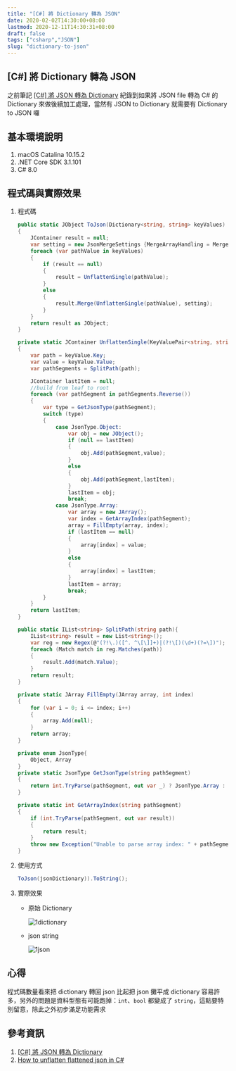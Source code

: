 ```yaml
---
title: "[C#] 將 Dictionary 轉為 JSON"
date: 2020-02-02T14:30:00+08:00
lastmod: 2020-12-11T14:30:31+08:00
draft: false
tags: ["csharp","JSON"]
slug: "dictionary-to-json"
---
```


## [C#] 將 Dictionary 轉為 JSON

之前筆記 [[C#] 將 JSON 轉為 Dictionary](./json-to-dictionary) 紀錄到如果將 JSON file 轉為 C# 的 Dictionary 來做後續加工處理，當然有 JSON to Dictionary 就需要有 Dictionary to JSON 囉

## 基本環境說明

1. macOS Catalina 10.15.2
2. .NET Core SDK 3.1.101
3. C# 8.0

## 程式碼與實際效果

1. 程式碼

    ```cs
    public static JObject ToJson(Dictionary<string, string> keyValues)
    {
        JContainer result = null;
        var setting = new JsonMergeSettings {MergeArrayHandling = MergeArrayHandling.Merge};
        foreach (var pathValue in keyValues)
        {
            if (result == null)
            {
                result = UnflattenSingle(pathValue);
            }
            else
            {
                result.Merge(UnflattenSingle(pathValue), setting);
            }
        }
        return result as JObject;
    }

    private static JContainer UnflattenSingle(KeyValuePair<string, string> keyValue)
    {
        var path = keyValue.Key;
        var value = keyValue.Value;
        var pathSegments = SplitPath(path);

        JContainer lastItem = null;
        //build from leaf to root
        foreach (var pathSegment in pathSegments.Reverse())
        {
            var type = GetJsonType(pathSegment);
            switch (type)
            {
                case JsonType.Object:
                    var obj = new JObject();
                    if (null == lastItem)
                    {
                        obj.Add(pathSegment,value);
                    }
                    else
                    {
                        obj.Add(pathSegment,lastItem);
                    }
                    lastItem = obj;
                    break;
                case JsonType.Array:
                    var array = new JArray();
                    var index = GetArrayIndex(pathSegment);
                    array = FillEmpty(array, index);
                    if (lastItem == null)
                    {
                        array[index] = value;
                    }
                    else
                    {
                        array[index] = lastItem;
                    }
                    lastItem = array;
                    break;
            }
        }
        return lastItem;
    }

    public static IList<string> SplitPath(string path){
        IList<string> result = new List<string>();
        var reg = new Regex(@"(?!\.)([^. ^\[\]]+)|(?!\[)(\d+)(?=\])");
        foreach (Match match in reg.Matches(path))
        {
            result.Add(match.Value);
        }
        return result;
    }

    private static JArray FillEmpty(JArray array, int index)
    {
        for (var i = 0; i <= index; i++)
        {
            array.Add(null);
        }
        return array;
    }

    private enum JsonType{
        Object, Array
    }
    private static JsonType GetJsonType(string pathSegment)
    {
        return int.TryParse(pathSegment, out var _) ? JsonType.Array : JsonType.Object;
    }

    private static int GetArrayIndex(string pathSegment)
    {
        if (int.TryParse(pathSegment, out var result))
        {
            return result;
        }
        throw new Exception("Unable to parse array index: " + pathSegment);
    }
    ```

2. 使用方式

    ```cs
    ToJson(jsonDictionary)).ToString();
    ```

3. 實際效果

    - 原始 Dictionary

        ![1dictionary](https://user-images.githubusercontent.com/3851540/73608722-44b75a80-4601-11ea-99d6-f6c2cf3ef9a9.png)

    - json string

        ![1json](https://user-images.githubusercontent.com/3851540/73608715-281b2280-4601-11ea-97db-ce2c1b7d69a1.png)

## 心得

程式碼數量看來把 dictionary 轉回 json 比起把 json 攤平成 dictionary 容易許多，另外的問題是資料型態有可能跑掉：`int`、`bool` 都變成了 `string`，這點要特別留意，除此之外初步滿足功能需求

## 參考資訊

1. [[C#] 將 JSON 轉為 Dictionary](./json-to-dictionary)
2. [How to unflatten flattened json in C#](https://stackoverflow.com/questions/40541842/how-to-unflatten-flattened-json-in-c-sharp)
